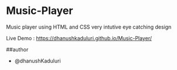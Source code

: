 # Music-Player
Music player using HTML and CSS very intutive eye catching design

Live Demo : https://dhanushkaduluri.github.io/Music-Player/

##author
  - @dhanushKaduluri
